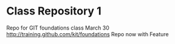 # Class Repository 1
Repo for GIT foundations class March 30 http://training.github.com/kit/foundations
Repo now with Feature
